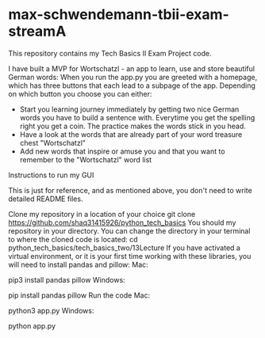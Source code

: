 # max-schwendemann-tbii-exam-streamA

This repository contains my Tech Basics II Exam Project code. 

I have built a MVP for Wortschatzl - an app to learn, use and store beautiful German words:
When you run the app.py you are greeted with a homepage, which has three buttons that each lead to a subpage of the app. Depending on which button you choose you can either:
- Start you learning journey immediately by getting two nice German words you have to build a sentence with. Everytime you get the spelling right you get a coin. The practice makes the words stick in you head.
- Have a look at the words that are already part of your word treasure chest "Wortschatzl"
- Add new words that inspire or amuse you and that you want to remember to the "Wortschatzl" word list


Instructions to run my GUI

This is just for reference, and as mentioned above, you don't need to write detailed README files.

Clone my repository in a location of your choice
git clone https://github.com/shaq31415926/python_tech_basics
You should my repository in your directory. You can change the directory in your terminal to where the cloned code is located:
cd python_tech_basics/tech_basics_two/13Lecture
If you have activated a virtual environment, or it is your first time working with these libraries, you will need to install pandas and pillow:
Mac:

pip3 install pandas pillow
Windows:

pip install pandas pillow
Run the code
Mac:

python3 app.py
Windows:

python app.py
